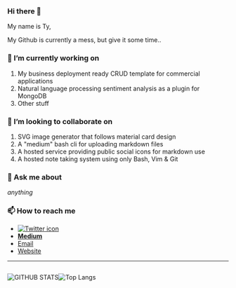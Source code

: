 ### Hi there 👋

My name is Ty,

My Github is currently a mess, but give it some time.. 

<!--
**tyronyiu/tyronyiu** is a ✨ _special_ ✨ repository because its `README.md` (this file) appears on your GitHub profile.

Here are some ideas to get you started:

- 🔭 I’m currently working on ...
- 🌱 I’m currently learning ...
- 👯 I’m looking to collaborate on ...
- 🤔 I’m looking for help with ...
- 💬 Ask me about ...
- 📫 How to reach me: ...
- 😄 Pronouns: ...
- ⚡ Fun fact: ...
-->

### 🔭 I’m currently working on
  1. My business deployment ready CRUD template for commercial applications
  2. Natural language processing sentiment analysis as a plugin for MongoDB
  3. Other stuff
  
### 👯 I’m looking to collaborate on
  1. SVG image generator that follows material card design
  2. A "medium" bash cli for uploading markdown files
  3. A hosted service providing public social icons for markdown use
  4. A hosted note taking system using only Bash, Vim & Git
  
### 💬 Ask me about
*anything*

### 📫 How to reach me

- [![Twitter icon](http://i.imgur.com/tXSoThF.png)](https://twitter.com/YiuTyron)  
- [**Medium**](https://medium.com/@stellarblog)
- [Email](mailto:Tysinstances@gmail.com)
- [Website](Simulacron-3.com)

-------

  <div style="display: flex", flex-flow: row wrap">
  
![GITHUB STATS](https://github-readme-stats.vercel.app/api?username=tyronyiu&&show_icons=true&title_color=ffffff&icon_color=bb2acf&text_color=daf7dc&bg_color=151515)

![Top Langs](https://github-readme-stats.vercel.app/api/top-langs/?username=tyronyiu&hide=html)
</div>
